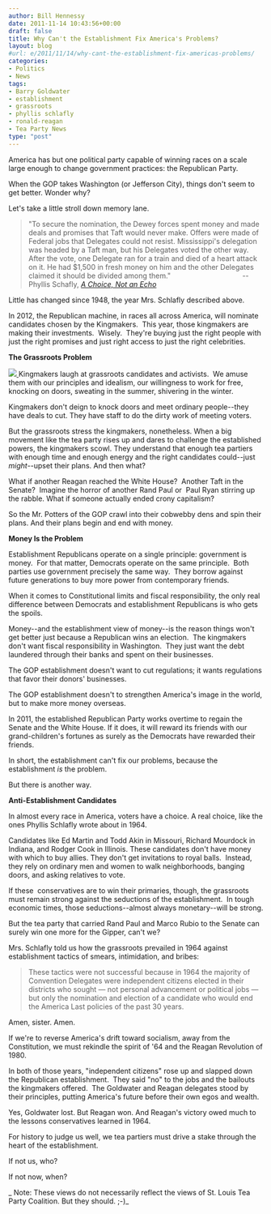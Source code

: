 ```yaml
---
author: Bill Hennessy
date: 2011-11-14 10:43:56+00:00
draft: false
title: Why Can't the Establishment Fix America's Problems?
layout: blog
#url: e/2011/11/14/why-cant-the-establishment-fix-americas-problems/
categories:
- Politics
- News
tags:
- Barry Goldwater
- establishment
- grassroots
- phyllis schlafly
- ronald-reagan
- Tea Party News
type: "post"
---
```


America has but one political party capable of winning races on a scale large enough to change government practices: the Republican Party.

When the GOP takes Washington (or Jefferson City), things don't seem to get better. Wonder why?

Let's take a little stroll down memory lane.



> "To secure the nomination, the Dewey forces spent money and made deals and promises that Taft would never make. Offers were made of Federal jobs that Delegates could not resist. Mississippi's delegation was headed by a Taft man, but his Delegates voted the other way. After the vote, one Delegate ran for a train and died of a heart attack on it. He had $1,500 in fresh money on him and the other Delegates claimed it should be divided among them."                                    --Phyllis Schafly, [_A Choice, Not an Echo_](https://www.scribd.com/doc/5987242/Schlafly-A-Choice-Not-an-Echo-The-Inside-Story-of-How-American-Presidents-Are-Chosen-1964)



Little has changed since 1948, the year Mrs. Schlafly described above.

In 2012, the Republican machine, in races all across America, will nominate candidates chosen by the Kingmakers.  This year, those kingmakers are making their investments.  Wisely.  They're buying just the right people with just the right promises and just right access to just the right celebrities.

**The Grassroots Problem**

[![](https://19015-hennessysview.hennessysview.com/wp-content/uploads/2011/11/Phyllis-schlafly-2007-03_cc-225x300.jpg)
](https://19015-hennessysview.hennessysview.com/wp-content/uploads/2011/11/Phyllis-schlafly-2007-03_cc.jpg)Kingmakers laugh at grassroots candidates and activists.  We amuse them with our principles and idealism, our willingness to work for free, knocking on doors, sweating in the summer, shivering in the winter.

Kingmakers don't deign to knock doors and meet ordinary people--they have deals to cut. They have staff to do the dirty work of meeting voters.

But the grassroots stress the kingmakers, nonetheless. When a big movement like the tea party rises up and dares to challenge the established powers, the kingmakers scowl. They understand that enough tea partiers with enough time and enough energy and the right candidates could--just _might_--upset their plans. And then what?

What if another Reagan reached the White House?  Another Taft in the Senate?  Imagine the horror of another Rand Paul or  Paul Ryan stirring up the rabble. What if someone actually ended crony capitalism?

So the Mr. Potters of the GOP crawl into their cobwebby dens and spin their plans. And their plans begin and end with money.

**Money Is the Problem**

Establishment Republicans operate on a single principle: government is money.  For that matter, Democrats operate on the same principle.  Both parties use government precisely the same way.  They borrow against future generations to buy more power from contemporary friends.

When it comes to Constitutional limits and fiscal responsibility, the only real difference between Democrats and establishment Republicans is who gets the spoils.

Money--and the establishment view of money--is the reason things won't get better just because a Republican wins an election.  The kingmakers don't want fiscal responsibility in Washington.  They just want the debt laundered through their banks and spent on their businesses.

The GOP establishment doesn't want to cut regulations; it wants regulations that favor their donors' businesses.

The GOP establishment doesn't to strengthen America's image in the world, but to make more money overseas.

In 2011, the established Republican Party works overtime to regain the Senate and the White House. If it does, it will reward its friends with our grand-children's fortunes as surely as the Democrats have rewarded their friends.

In short, the establishment can't fix our problems, because the establishment _is_ the problem.

But there is another way.

**Anti-Establishment Candidates**

In almost every race in America, voters have a choice. A real choice, like the ones Phyllis Schlafly wrote about in 1964.

Candidates like Ed Martin and Todd Akin in Missouri, Richard Mourdock in Indiana, and Rodger Cook in Illinois. These candidates don't have money with which to buy allies. They don't get invitations to royal balls.  Instead, they rely on ordinary men and women to walk neighborhoods, banging doors, and asking relatives to vote.

If these  conservatives are to win their primaries, though, the grassroots must remain strong against the seductions of the establishment.  In tough economic times, those seductions--almost always monetary--will be strong.

But the tea party that carried Rand Paul and Marco Rubio to the Senate can surely win one more for the Gipper, can't we?

Mrs. Schlafly told us how the grassroots prevailed in 1964 against establishment tactics of smears, intimidation, and bribes:



> These tactics were not successful because in 1964 the majority of Convention Delegates were independent citizens elected in their districts who sought — not personal advancement or political jobs — but only the nomination and election of a candidate who would end the America Last policies of the past 30 years.



Amen, sister. Amen.

If we're to reverse America's drift toward socialism, away from the Constitution, we must rekindle the spirit of '64 and the Reagan Revolution of 1980.

In both of those years, "independent citizens" rose up and slapped down the Republican establishment.  They said "no" to the jobs and the bailouts the kingmakers offered.  The Goldwater and Reagan delegates stood by their principles, putting America's future before their own egos and wealth.

Yes, Goldwater lost. But Reagan won. And Reagan's victory owed much to the lessons conservatives learned in 1964.

For history to judge us well, we tea partiers must drive a stake through the heart of the establishment.

If not us, who?

If not now, when?

_ Note: These views do not necessarily reflect the views of St. Louis Tea Party Coalition. But they should. ;-)_
